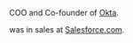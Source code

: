 COO and Co-founder of [Okta](LIP/Okta.md). 

was in sales at [Salesforce.com](LIP/Salesforce.com.md).